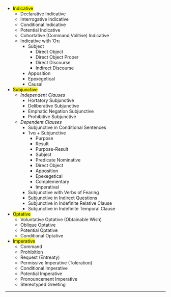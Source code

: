 - <mark class='verb'>Indicative</mark>
	- Declarative Indicative
	- Interrogative Indicative
	- Conditional Indicative
	- Potential Indicative
	- Cohortative (Command,Volitive) Indicative
	- Indicative with ῾Οτι
		- Subject
			- Direct Object
			- Direct Object Proper
			- Direct Discourse
			- Indirect Discourse
		- Apposition
		- Epexegetical
		- Causal
- <mark class='verb'>Subjunctive</mark>
	- <em>Independent Clauses</em>
		- Hortatory Subjunctive
		- Deliberative Subjunctive
		- Emphatic Negation Subjunctive
		- Prohibitive Subjunctive
	- <em>Dependent Clauses</em>
		- Subjunctive in Conditional Sentences
		- ῾Ινα + Subjunctive
			- Purpose
			- Result
			- Purpose-Result
			- Subject
			- Predicate Nominative
			- Direct Object
			- Apposition
			- Epexegetical
			- Complementary
			- Imperatival
		- Subjunctive with Verbs of Fearing
		- Subjunctive in Indirect Questions
		- Subjunctive in Indefinite Relative Clause
		- Subjunctive in Indefinite Temporal Clause
- <mark class='verb'>Optative</mark>
	- Voluntative Optative (Obtainable Wish)
	- Oblique Optative
	- Potential Optative
	- Conditional Optative
- <mark class='verb'>Imperative</mark>
	- Command
	- Prohibition
	- Request (Entreaty)
	- Permissive Imperative (Toleration)
	- Conditional Imperative
	- Potential Imperative
	- Pronouncement Imperative
	- Stereotyped Greeting

---
